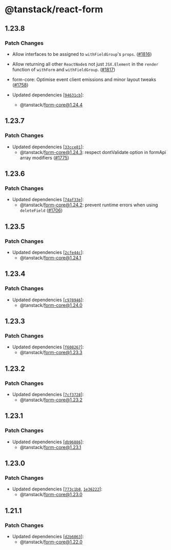 # @tanstack/react-form

## 1.23.8

### Patch Changes

- Allow interfaces to be assigned to `withFieldGroup`'s `props`. ([#1816](https://github.com/TanStack/form/pull/1816))

- Allow returning all other `ReactNode`s not just `JSX.Element` in the `render` function of `withForm` and `withFieldGroup`. ([#1817](https://github.com/TanStack/form/pull/1817))

- form-core: Optimise event client emissions and minor layout tweaks ([#1758](https://github.com/TanStack/form/pull/1758))

- Updated dependencies [[`94631cb`](https://github.com/TanStack/form/commit/94631cb97dea611de69a900c89b7e8dfe0eeee37)]:
  - @tanstack/form-core@1.24.4

## 1.23.7

### Patch Changes

- Updated dependencies [[`33cce81`](https://github.com/TanStack/form/commit/33cce812cbfeb42aa7457bab220a807ff5c4ba7f)]:
  - @tanstack/form-core@1.24.3: respect dontValidate option in formApi array modifiers ([#1775](https://github.com/TanStack/form/pull/1775))

## 1.23.6

### Patch Changes

- Updated dependencies [[`74af33e`](https://github.com/TanStack/form/commit/74af33eb80218b8cec8642b64ce7e69a62a65248)]:
  - @tanstack/form-core@1.24.2: prevent runtime errors when using `deleteField` ([#1706](https://github.com/TanStack/form/pull/1706))

## 1.23.5

### Patch Changes

- Updated dependencies [[`2cfe44c`](https://github.com/TanStack/form/commit/2cfe44ce1e35235ae37ee260dc943a94c9feb71d)]:
  - @tanstack/form-core@1.24.1

## 1.23.4

### Patch Changes

- Updated dependencies [[`c978946`](https://github.com/TanStack/form/commit/c97894688c6f5f1953a87c26890e156ecb0bcaab)]:
  - @tanstack/form-core@1.24.0

## 1.23.3

### Patch Changes

- Updated dependencies [[`f608267`](https://github.com/TanStack/form/commit/f6082674290a2ec5bc1d3ae33f193539ac7fc4b6)]:
  - @tanstack/form-core@1.23.3

## 1.23.2

### Patch Changes

- Updated dependencies [[`7cf3728`](https://github.com/TanStack/form/commit/7cf3728a7b75e077802b427db2a387e36b23682a)]:
  - @tanstack/form-core@1.23.2

## 1.23.1

### Patch Changes

- Updated dependencies [[`db96886`](https://github.com/TanStack/form/commit/db96886a8bf9d3d944bf09fc050b4c2c4b514851)]:
  - @tanstack/form-core@1.23.1

## 1.23.0

### Patch Changes

- Updated dependencies [[`773c1b8`](https://github.com/TanStack/form/commit/773c1b8d9e1b82b5403633691de22f1a1e188d4f), [`1e36222`](https://github.com/TanStack/form/commit/1e362224d3086f67d8a49839d196edd7aa78c04d)]:
  - @tanstack/form-core@1.23.0

## 1.21.1

### Patch Changes

- Updated dependencies [[`d2b6063`](https://github.com/TanStack/form/commit/d2b6063c0fc5406235f8be5462c19497717dfd0d)]:
  - @tanstack/form-core@1.22.0

